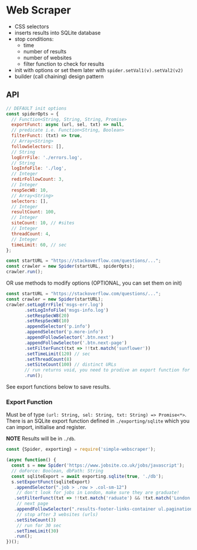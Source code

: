 # Web Scraper

- CSS selectors
- inserts results into SQLite database
- stop conditions:
  - time
  - number of results
  - number of websites
  - filter function to check for results
- init with options or set them later with `spider.setVal1(v).setVal2(v2)`
- builder (call chaining) design pattern

## API 

```js
// DEFAULT init options
const spiderOpts = {
  // Function<String, String, String, Promise>
  exportFunct: async (url, sel, txt) => null,
  // predicate i.e. Function<String, Boolean>
  filterFunct: (txt) => true, 
  // Array<String>
  followSelectors: [], 
  // String
  logErrFile: './errors.log',
  // String
  logInfoFile: './log',
  // Integer
  redirFollowCount: 3,
  // Integer
  respSecW8: 10,
  // Array<String>
  selectors: [], 
  // Integer
  resultCount: 100,
  // Integer
  siteCount: 10, // #sites
  // Integer
  threadCount: 4,
  // Integer
  timeLimit: 60, // sec
};

const startURL = "https://stackoverflow.com/questions/...";
const crawler = new Spider(startURL, spiderOpts);
crawler.run();
```

<p>OR use methods to modify options (OPTIONAL, you can set them on init)</p>

```js
const startURL = "https://stackoverflow.com/questions/...";
const crawler = new Spider(startURL);
crawler.setLogErrFile('msgs-err.log')
       .setLogInfoFile('msgs-info.log')
       .setRespSecW8(20)
       .setRespSecW8(10)
       .appendSelector('p.info')
       .appendSelector('p.more-info')
       .appendFollowSelector('.btn.next')
       .appendFollowSelector('.btn.next-page')
       .setFilterFunct(txt => !!txt.match('sunflower'))
       .setTimeLimit(120) // sec
       .setThreadCount(8)
       .setSiteCount(100) // distinct URLs
       // run returns void, you need to prodive an export function for each result (see below)
       .run(); 
```

See export functions below to save results.

### Export Function

Must be of type `(url: String, sel: String, txt: String) => Promise<*>`.
There is an SQLite export function defined in `./exporting/sqlite` which you can import, initialise and register.

**NOTE** Results will be in `./db`.         

```js
const {Spider, exporting} = require('simple-webscraper');

(async function() {
  const s = new Spider('https://www.jobsite.co.uk/jobs/javascript');
  // doForce: Boolean, dbPath: String 
  const sqliteExport = await exporting.sqlite(true, './db');
  s.setExportFunct(sqliteExport)
   .appendSelector(".job > .row > .col-sm-12")
    // don't look for jobs in London, make sure they are graduate!
   .setFilterFunct(txt => !!txt.match('raduate') && !txt.match('London'))
    // next page 
   .appendFollowSelector(".results-footer-links-container ul.pagination li a[href*='page=']") 
    // stop after 3 websites (urls)
   .setSiteCount(3)
    // run for 30 sec
   .setTimeLimit(30)
   .run();
})();
```
